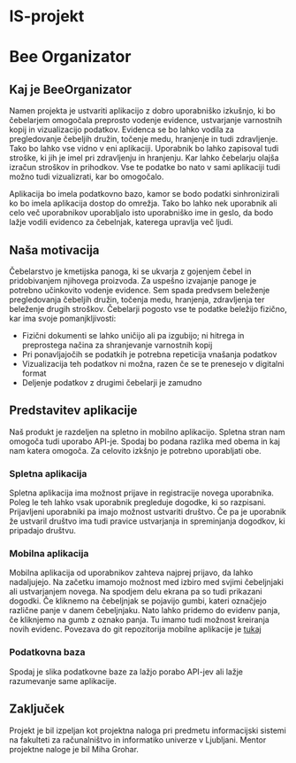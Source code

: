 # IS-projekt
<h1>Bee Organizator</h1>

<h2>Kaj je BeeOrganizator</h2>
Namen projekta je ustvariti aplikacijo z dobro uporabniško izkušnjo, ki bo čebelarjem omogočala preprosto vodenje evidence, ustvarjanje varnostnih kopij in vizualizacijo podatkov. Evidenca se bo lahko vodila za pregledovanje čebeljih družin, točenje medu, hranjenje in tudi zdravljenje. Tako bo lahko vse vidno v eni aplikaciji. Uporabnik bo lahko zapisoval tudi stroške, ki jih je imel pri zdravljenju in hranjenju. Kar lahko čebelarju olajša izračun stroškov in prihodkov. Vse te podatke bo nato v sami aplikaciji tudi možno tudi vizualizrati, kar bo omogočalo.

Aplikacija bo imela podatkovno bazo, kamor se bodo podatki sinhronizirali ko bo imela aplikacija dostop do omrežja. Tako bo lahko nek uporabnik ali celo več uporabnikov uporabljalo isto uporabniško ime in geslo, da bodo lažje vodili evidenco za čebelnjak, katerega upravlja več ljudi.

<h2>Naša motivacija</h2>

Čebelarstvo je kmetijska panoga, ki se ukvarja z gojenjem čebel in pridobivanjem njihovega proizvoda. Za uspešno izvajanje panoge je potrebno učinkovito vodenje evidence. Sem spada predvsem beleženje pregledovanja čebeljih družin, točenja medu, hranjenja, zdravljenja ter beleženje drugih stroškov. Čebelarji pogosto vse te podatke beležijo fizično, kar ima svoje pomanjkljivosti:
<ul>
<li>Fizični dokumenti se lahko uničijo ali pa izgubijo; ni hitrega in preprostega načina za shranjevanje varnostnih kopij</li>
<li>Pri ponavljajočih se podatkih je potrebna repeticija vnašanja podatkov</li>
<li>Vizualizacija teh podatkov ni možna, razen če se te prenesejo v digitalni format</li>
<li>Deljenje podatkov z drugimi čebelarji je zamudno</li> </ul>

<h2>Predstavitev aplikacije</h2>

Naš produkt je razdeljen na spletno in mobilno aplikacijo. Spletna stran nam omogoča tudi uporabo API-je. Spodaj bo podana razlika med obema in kaj nam katera omogoča. Za celovito izkšnjo je potrebno uporabljati obe.

<h3>Spletna aplikacija</h3>

Spletna aplikacija ima možnost prijave in registracije novega uporabnika. Poleg le teh lahko vsak uporabnik pregleduje dogodke, ki so razpisani. 
Prijavljeni uporabniki pa imajo možnost ustvariti društvo. Če pa je uporabnik že ustvaril društvo ima tudi pravice ustvarjanja in spreminjanja dogodkov, ki pripadajo društvu.

<h3>Mobilna aplikacija</h3>

Mobilna aplikacija od uporabnikov zahteva najprej prijavo, da lahko nadaljujejo. Na začetku imamojo možnost med izbiro med svjimi čebeljnjaki ali ustvarjanjem novega. Na spodjem delu ekrana pa so tudi prikazani dogodki.
Če kliknemo na čebeljnjak se pojavijo gumbi, kateri označjejo različne panje v danem čebeljnjaku. Nato lahko pridemo do evidenv panja, če kliknjemo na gumb z oznako panja. Tu imamo tudi možnost kreiranja novih evidenc.
Povezava do git repozitorija mobilne aplikacije je <a href="https://github.com/AV-G/beeorganizer">tukaj</a>

<h3>Podatkovna baza</h3>
Spodaj je slika podatkovne baze za lažjo porabo API-jev ali lažje razumevanje same aplikacije.

<h2>Zaključek</h2>

Projekt je bil izpeljan kot projektna naloga pri predmetu informacijski sistemi na fakulteti za računalništvo in informatiko univerze v Ljubljani. Mentor projektne naloge je bil Miha Grohar.
